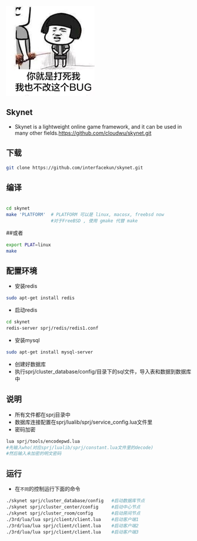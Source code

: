 ![coder farmer](https://raw.githubusercontent.com/interfacekun/skynet/master/img/manong.jpg "0. 0")

## Skynet

* Skynet is a lightweight online game framework, and it can be used in many other fields.https://github.com/cloudwu/skynet.git

## 下载
```Bash
git clone https://github.com/interfacekun/skynet.git
```
## 编译
```Bash

cd skynet
make 'PLATFORM'  # PLATFORM 可以是 linux, macosx, freebsd now
				 #对于FreeBSD , 使用 gmake 代替 make
```
##或者
```Bash
export PLAT=linux
make
```
## 配置环境
* 安装redis
```Bash
sudo apt-get install redis
```
* 启动redis
```Bash
cd skynet
redis-server sprj/redis/redis1.conf
```
* 安装mysql
```Bash
sudo apt-get install mysql-server
```
* 创建好数据库
* 执行sprj/cluster_database/config/目录下的sql文件，导入表和数据到数据库中

## 说明
* 所有文件都在sprj目录中
* 数据库连接配置在sprj/lualib/sprj/service_config.lua文件里
* 密码加密
```Bash
lua sprj/tools/encodepwd.lua
#先输入who(对应sprj/lualib/sprj/constant.lua文件里的decode) 
#然后输入未加密的明文密码 
```
## 运行
* 在`不同`的控制运行下面的命令
```Bash
./skynet sprj/cluster_database/config 	#启动数据库节点
./skynet sprj/cluster_center/config 	#启动中心节点
./skynet sprj/cluster_room/config 		#启动房间节点
./3rd/lua/lua sprj/client/client.lua 	#启动客户端1
./3rd/lua/lua sprj/client/client.lua 	#启动客户端2
./3rd/lua/lua sprj/client/client.lua 	#启动客户端3
``` 	